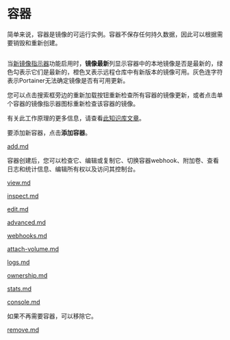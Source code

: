 # 容器

简单来说，容器是镜像的可运行实例。容器不保存任何持久数据，因此可以根据需要销毁和重新创建。

<figure><img src="../..//assets/2.20-containers-list.png" alt=""><figcaption></figcaption></figure>

当[新镜像指示器](../host/setup.md#other)功能启用时，**镜像最新**列显示容器中的本地镜像是否是最新的，绿色勾表示它们是最新的，橙色叉表示远程仓库中有新版本的镜像可用。灰色连字符表示Portainer无法确定镜像是否有可用更新。

您可以点击搜索框旁边的重新加载按钮重新检查所有容器的镜像更新，或者点击单个容器的镜像指示器图标重新检查该容器的镜像。

有关此工作原理的更多信息，请查看[此知识库文章](https://portal.portainer.io/knowledge/how-does-the-image-update-notification-icon-work)。

要添加新容器，点击**添加容器**。

[add.md](add.md)

容器创建后，您可以检查它、编辑或复制它、切换容器webhook、附加卷、查看日志和统计信息、编辑所有权以及访问其控制台。

[view.md](view.md)

[inspect.md](inspect.md)

[edit.md](edit.md)

[advanced.md](advanced.md)

[webhooks.md](webhooks.md)

[attach-volume.md](attach-volume.md)

[logs.md](logs.md)

[ownership.md](ownership.md)

[stats.md](stats.md)

[console.md](console.md)

如果不再需要容器，可以移除它。

[remove.md](remove.md)
